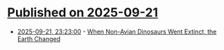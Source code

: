 # [Published on 2025-09-21](index.md)

* [2025-09-21, 23:23:00](https://soylentnews.org/article.pl?sid=25/09/21/0028219&from=rss) - [When Non-Avian Dinosaurs Went Extinct, the Earth Changed](https://soylentnews.org/article.pl?sid=25/09/21/0028219&from=rss)
